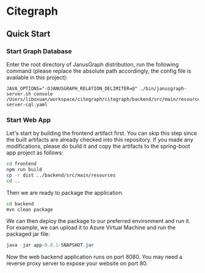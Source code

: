 # Citegraph

## Quick Start

### Start Graph Database

Enter the root directory of JanusGraph distribution, run the following command
(please replace the absolute path accordingly, the config file is available in this
 project):

```
JAVA_OPTIONS="-DJANUSGRAPH_RELATION_DELIMITER=@" ./bin/janusgraph-server.sh console /Users/liboxuan/workspace/citegraph/citegraph/backend/src/main/resources/gremlin-server-cql.yaml
```

### Start Web App

Let's start by building the frontend artifact first. You can skip
this step since the built artifacts are already checked into this
repository. If you made any modifications, please do build it and
copy the artifacts to the spring-boot app project as follows:

```bash
cd frontend
npm run build
cp -r dist ../backend/src/main/resources
cd ..
```

Then we are ready to package the application.

```bash
cd backend
mvn clean package
```

We can then deploy the package to our preferred environment and run
it. For example, we can upload it to Azure Virtual Machine and run the
packaged jar file:

```java
java -jar app-0.0.1-SNAPSHOT.jar
```

Now the web backend application runs on port 8080. You may need a
reverse proxy server to expose your website on port 80.

